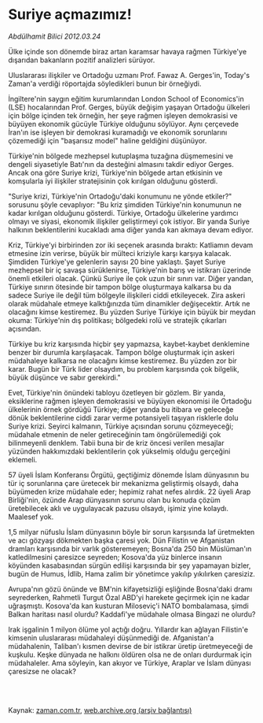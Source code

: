 # Suriye açmazımız!

*Abdülhamit Bilici 2012.03.24*

<td class="columnist-detail">
<p>Ülke içinde son dönemde biraz artan karamsar havaya rağmen Türkiye'ye dışarıdan bakanların pozitif analizleri sürüyor.</p>
<p>
<div id="haberMetinDiv">
<p> Uluslararası ilişkiler ve Ortadoğu uzmanı Prof. Fawaz A. Gerges'in, Today's Zaman'a verdiği röportajda söyledikleri bunun bir örneğiydi.
<p>İngiltere'nin saygın eğitim kurumlarından London School of Economics'in (LSE) hocalarından Prof. Gerges, büyük değişim yaşayan Ortadoğu ülkeleri için bölge içinden tek örneğin, her şeye rağmen işleyen demokrasisi ve büyüyen ekonomik gücüyle Türkiye olduğunu söylüyor. Aynı çerçevede İran'ın ise işleyen bir demokrasi kuramadığı ve ekonomik sorunlarını çözemediği için "başarısız model" haline geldiğini düşünüyor.
<p>Türkiye'nin bölgede mezhepsel kutuplaşma tuzağına düşmemesini ve dengeli siyasetiyle Batı'nın da desteğini almasını takdir ediyor Gerges. Ancak ona göre Suriye krizi, Türkiye'nin bölgede artan etkisinin ve komşularla iyi ilişkiler stratejisinin çok kırılgan olduğunu gösterdi.
<p>"Suriye krizi, Türkiye'nin Ortadoğu'daki konumunu ne yönde etkiler?" sorusunu şöyle cevaplıyor: "Bu kriz şimdiden Türkiye'nin konumunun ne kadar kırılgan olduğunu gösterdi. Türkiye, Ortadoğu ülkelerine yardımcı olmayı ve siyasi, ekonomik ilişkiler geliştirmeyi çok istiyor. Bir yanda Suriye halkının beklentilerini kucakladı ama diğer yanda kan akmaya devam ediyor.
<p>Kriz, Türkiye'yi birbirinden zor iki seçenek arasında bıraktı: Katliamın devam etmesine izin verirse, büyük bir mülteci kriziyle karşı karşıya kalacak. Şimdiden Türkiye'ye gelenlerin sayısı 20 bine yaklaştı. Şayet Suriye mezhepsel bir iç savaşa sürüklenirse, Türkiye'nin barış ve istikrarı üzerinde önemli etkileri olacak. Çünkü Suriye ile çok uzun bir sınırı var. Diğer yandan, Türkiye sınırın ötesinde bir tampon bölge oluşturmaya kalkarsa bu da sadece Suriye ile değil tüm bölgeyle ilişkileri ciddi etkileyecek. Zira askeri olarak müdahale etmeye kalktığınızda tüm dinamikler değişecektir. Artık ne olacağını kimse kestiremez. Bu yüzden Suriye Türkiye için büyük bir meydan okuma: Türkiye'nin dış politikası; bölgedeki rolü ve stratejik çıkarları açısından.
<p>Türkiye bu kriz karşısında hiçbir şey yapmazsa, kaybet-kaybet denklemine benzer bir durumla karşılaşacak. Tampon bölge oluşturmak için askeri müdahaleye kalkarsa ne olacağını kimse kestiremez. Bu yüzden zor bir karar. Bugün bir Türk lider olsaydım, bu problem karşısında çok bilgelik, büyük düşünce ve sabır gerekirdi."
<p>Evet, Türkiye'nin önündeki tabloyu özetleyen bir gözlem. Bir yanda, eksiklerine rağmen işleyen demokrasisi ve büyüyen ekonomisi ile Ortadoğu ülkelerinin örnek gördüğü Türkiye; diğer yanda bu itibara ve geleceğe dönük beklentilerine ciddi zarar verme potansiyeli taşıyan risklerle dolu Suriye krizi. Seyirci kalmanın, Türkiye açısından sorunu çözmeyeceği; müdahale etmenin de neler getireceğinin tam öngörülemediği çok bilinmeyenli denklem. Tabii buna bir de kriz öncesi verilen mesajlar yüzünden hakkımızdaki beklentilerin çok yükselmiş olduğu gerçeğini eklemeli.
<p>57 üyeli İslam Konferansı Örgütü, geçtiğimiz dönemde İslam dünyasının bu tür iç sorunlarına çare üretecek bir mekanizma geliştirmiş olsaydı, daha büyümeden krize müdahale eder; hepimiz rahat nefes alırdık. 22 üyeli Arap Birliği'nin, özünde Arap dünyasının sorunu olan bu konuda çözüm üretebilecek aklı ve uygulayacak pazusu olsaydı, işimiz yine kolaydı. Maalesef yok.
<p>1,5 milyar nüfuslu İslam dünyasının böyle bir sorun karşısında laf üretmekten ve acı gözyaşı dökmekten başka çaresi yok. Dün Filistin ve Afganistan dramları karşısında bir varlık gösteremeyen; Bosna'da 250 bin Müslüman'ın katledilmesini çaresizce seyreden; Kosova'da yüz binlerce insanın köyünden kasabasından sürgün edilişi karşısında bir şey yapamayan bizler, bugün de Humus, İdlib, Hama zalim bir yönetimce yakılıp yıkılırken çaresiziz.
<p>Avrupa'nın gözü önünde ve BM'nin kifayetsizliği eşliğinde Bosna'daki dramı seyrederken, Rahmetli Turgut Özal ABD'yi harekete geçirmek için ne kadar uğraşmıştı. Kosova'da kan kusturan Miloseviç'i NATO bombalamasa, şimdi Balkan haritası nasıl olurdu? Kaddafi'ye müdahale olmasa Bingazi ne olurdu?
<p>Irak işgalinin 1 milyon ölüme yol açtığı doğru. Yıllardır kan ağlayan Filistin'e kimsenin uluslararası müdahaleyi düşünmediği de. Afganistan'a müdahalenin, Taliban'ı kısmen devirse de bir istikrar üretip üretmeyeceği de kuşkulu. Keşke dünyada ne halkını öldüren olsa ne de onları durdurmak için müdahaleler. Ama söyleyin, kan akıyor ve Türkiye, Araplar ve İslam dünyası çaresizse ne olacak? </p></p></p></p></p></p></p></p></p></p></p></div>
</p>


<p><br>
		 </br></p></td>

Kaynak: [zaman.com.tr](http://zaman.com.tr/yazar.do?yazino=1263405), [web.archive.org (arşiv bağlantısı)](http://web.archive.org/web/20120327125549/http://www.zaman.com.tr:80/yazar.do?yazino=1263405)

